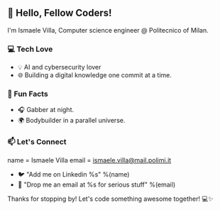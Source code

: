 ## 👋 Hello, Fellow Coders!

I'm Ismaele Villa, Computer science engineer @ Politecnico of Milan.

### 💻 Tech Love

- 💡 AI and cybersecurity lover
- 🌐 Building a digital knowledge one commit at a time.

### 🌈 Fun Facts

- 🎧 Gabber at night.
- 🌍 Bodybuilder in a parallel universe.

### 📫 Let's Connect
name = Ismaele Villa
email = ismaele.villa@mail.polimi.it
- 🐦 "Add me on Linkedin %s" %(name)
- 📧 "Drop me an email at %s for serious stuff" %(email)

Thanks for stopping by! Let's code something awesome together! 💻✨

<!--
**ismaelevilla15/ismaelevilla15** is a ✨ _special_ ✨ repository because its `README.md` (this file) appears on your GitHub profile.

Here are some ideas to get you started:

- 🔭 I’m currently working on ...
- 🌱 I’m currently learning ...
- 👯 I’m looking to collaborate on ...
- 🤔 I’m looking for help with ...
- 💬 Ask me about ...
- 📫 How to reach me: ...
- 😄 Pronouns: ...
- ⚡ Fun fact: ...
-->
